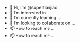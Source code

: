 - 👋 Hi, I’m @supertianjiao
- 👀 I’m interested in ...
- 🌱 I’m currently learning ...
- 💞️ I’m looking to collaborate on ...
- 📫 How to reach me ...
- 📫 How to reach me ...

<!---
supertianjiao/supertianjiao is a ✨ special ✨ repository because its `README.md` (this file) appears on your GitHub profile.
You can click the Preview link to take a look at your changes.
--->
